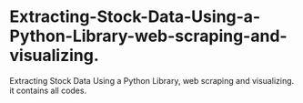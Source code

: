 # Extracting-Stock-Data-Using-a-Python-Library-web-scraping-and-visualizing.
Extracting Stock Data Using a Python Library, web scraping and visualizing. it contains all codes.
